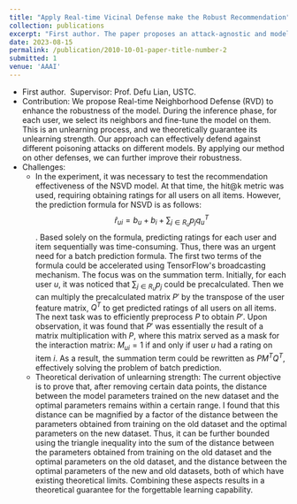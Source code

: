 ```yaml
---
title: "Apply Real-time Vicinal Defense make the Robust Recommendation"
collection: publications
excerpt: "First author. The paper proposes an attack-agnostic and model-agnostic defense against poisoning attacks in recommender systems. We also conduct a theoretical bound about the unlearning strength. &nbsp;&nbsp;&nbsp;&nbsp;&nbsp;<a href='/publication/2010-10-01-paper-title-number-2' target='_blank' style='color: #007bff; text-decoration: none; font-size: 20px;'>details...</a>"
date: 2023-08-15
permalink: /publication/2010-10-01-paper-title-number-2
submitted: 1
venue: 'AAAI'
---
```

* First author. &nbsp;Supervisor: Prof. Defu Lian, USTC.
* Contribution: We propose Real-time Neighborhood Defense (RVD) to enhance the robustness of the model. During the inference phase, for each user, we select its neighbors and fine-tune the model on them. This is an unlearning process, and we theoretically guarantee its unlearning strength. Our approach can effectively defend against different poisoning attacks on different models. By applying our method on other defenses, we can further improve their robustness.
* Challenges:
  * In the experiment, it was necessary to test the recommendation effectiveness of the NSVD model. At that time, the hit@k metric was used, requiring obtaining ratings for all users on all items. However, the prediction formula for NSVD is as follows: $$\hat{r}_{ui}=b_u+b_i+\sum_{j\in R_u}p_jq_u^T$$. Based solely on the formula, predicting ratings for each user and item sequentially was time-consuming. Thus, there was an urgent need for a batch prediction formula. The first two terms of the formula could be accelerated using TensorFlow's broadcasting mechanism. The focus was on the summation term. Initially, for each user $u$, it was noticed that $\sum_{j\in R_u}p_j$ could be precalculated. Then we can multiply the precalculated matrix $P'$ by the transpose of the user feature matrix, $Q^T$ to get predicted ratings of all users on all items. The next task was to efficiently preprocess $P$ to obtain $P'$. Upon observation, it was found that $P'$ was essentially the result of a matrix multiplication with $P$, where this matrix served as a mask for the interaction matrix: $M_{ui}=1$ if and only if user $u$ had a rating on item $i$. As a result, the summation term could be rewritten as $PM^TQ^T$, effectively solving the problem of batch prediction.
  * Theoretical derivation of unlearning strength: The current objective is to prove that, after removing certain data points, the distance between the model parameters trained on the new dataset and the optimal parameters remains within a certain range. I found that this distance can be magnified by a factor of the distance between the parameters obtained from training on the old dataset and the optimal parameters on the new dataset. Thus, it can be further bounded using the triangle inequality into the sum of the distance between the parameters obtained from training on the old dataset and the optimal parameters on the old dataset, and the distance between the optimal parameters of the new and old datasets, both of which have existing theoretical limits. Combining these aspects results in a theoretical guarantee for the forgettable learning capability.

